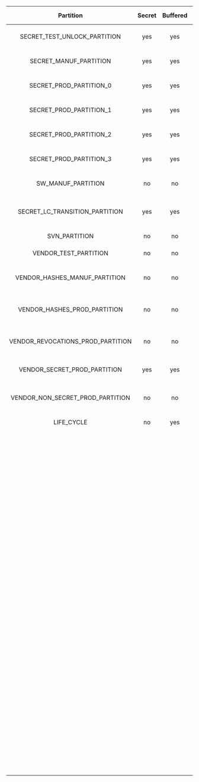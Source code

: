 <!--
DO NOT EDIT THIS FILE DIRECTLY.
It has been generated with ./tools/scripts/gen_fuse_ctrl_partitions/gen_fuse_ctrl_partitions.py
-->
|             Partition             |  Secret  |  Buffered  |  Integrity  |  WR Lockable  |  RD Lockable  | Description                                                         |
|:---------------------------------:|:--------:|:----------:|:-----------:|:-------------:|:-------------:|:--------------------------------------------------------------------|
|   SECRET_TEST_UNLOCK_PARTITION    |   yes    |    yes     |     yes     | yes (Digest)  | yes (Digest)  | Secret manufacturing partition.                                     |
|      SECRET_MANUF_PARTITION       |   yes    |    yes     |     yes     | yes (Digest)  | yes (Digest)  | Secret manufacturing partition.                                     |
|      SECRET_PROD_PARTITION_0      |   yes    |    yes     |     yes     | yes (Digest)  | yes (Digest)  | Secret production partition 0.                                      |
|      SECRET_PROD_PARTITION_1      |   yes    |    yes     |     yes     | yes (Digest)  | yes (Digest)  | Secret production partition 1.                                      |
|      SECRET_PROD_PARTITION_2      |   yes    |    yes     |     yes     | yes (Digest)  | yes (Digest)  | Secret production partition 2.                                      |
|      SECRET_PROD_PARTITION_3      |   yes    |    yes     |     yes     | yes (Digest)  | yes (Digest)  | Secret production partition 3.                                      |
|        SW_MANUF_PARTITION         |    no    |     no     |     yes     | yes (Digest)  |   yes (CSR)   | Software manufacturing partition.                                   |
|  SECRET_LC_TRANSITION_PARTITION   |   yes    |    yes     |     yes     | yes (Digest)  | yes (Digest)  | Secret life-cycle unlock token partition.                           |
|           SVN_PARTITION           |    no    |     no     |     no      |      no       |   yes (CSR)   | SVN Partition.                                                      |
|       VENDOR_TEST_PARTITION       |    no    |     no     |     no      | yes (Digest)  |   yes (CSR)   | Vendor test partition.                                              |
|   VENDOR_HASHES_MANUF_PARTITION   |    no    |     no     |     no      | yes (Digest)  |   yes (CSR)   | Vendor hashes manufacturing partition.                              |
|   VENDOR_HASHES_PROD_PARTITION    |    no    |     no     |     no      | yes (Digest)  |   yes (CSR)   | Vendor hashes production partition.                                 |
| VENDOR_REVOCATIONS_PROD_PARTITION |    no    |     no     |     no      | yes (Digest)  |   yes (CSR)   | Vendor revocations production partition.                            |
|   VENDOR_SECRET_PROD_PARTITION    |   yes    |    yes     |     yes     | yes (Digest)  | yes (Digest)  | Vendor secret production partition.                                 |
| VENDOR_NON_SECRET_PROD_PARTITION  |    no    |     no     |     yes     | yes (Digest)  |   yes (CSR)   | Vendor non-secret production partition.                             |
|            LIFE_CYCLE             |    no    |    yes     |     yes     |      no       |      no       | Lifecycle partition.                                                |
|                                   |          |            |             |               |               | This contains lifecycle transition count and state. This partition  |
|                                   |          |            |             |               |               | cannot be locked since the life cycle state needs to advance to RMA |
|                                   |          |            |             |               |               | in-field. Note that while this partition is not marked secret, it   |
|                                   |          |            |             |               |               | is not readable nor writeable via the DAI. Only the LC controller   |
|                                   |          |            |             |               |               | can access this partition, and even via the LC controller it is not |
|                                   |          |            |             |               |               | possible to read the raw manufacturing life cycle state in encoded  |
|                                   |          |            |             |               |               | form, since that encoding is considered a netlist secret. The LC    |
|                                   |          |            |             |               |               | controller only exposes a decoded version of this state.            |
